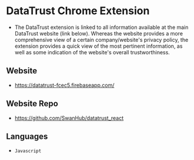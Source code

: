 # DataTrust Chrome Extension 
- The DataTrust extension is linked to all information available at the main DataTrust website (link below). Whereas the website provides a more comprehensive view of a certain company/website's privacy policy, the extension provides a quick view of the most pertinent information, as well as some indication of the website's overall trustworthiness. 

## Website 
- https://datatrust-fcec5.firebaseapp.com/

## Website Repo
- https://github.com/SwanHub/datatrust_react

## Languages 
- ```Javascript```